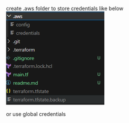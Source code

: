 create .aws folder to store credentials like below
![Alt text](image.png)

or use global credentials